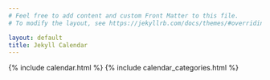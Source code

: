 ```yaml
---
# Feel free to add content and custom Front Matter to this file.
# To modify the layout, see https://jekyllrb.com/docs/themes/#overriding-theme-defaults

layout: default
title: Jekyll Calendar
---
```


{% include calendar.html %}
{% include calendar_categories.html %}

<script src="{{site.baseurl}}/js/calendarbase.esm.js"></script>
<script src="{{site.baseurl}}/js/calendar-entries.js"></script>
<script defer src="{{site.baseurl}}/js/calendar-shell.js"></script>
<script defer src="{{site.baseurl}}/js/calendar-init.js"></script>
